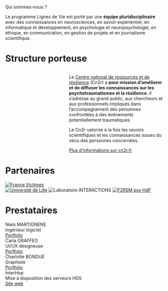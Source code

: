 <div class="banner">
    <div class="title">Qui sommes-nous ?</div>
    <div class="intro">
        <p>Le programme Lignes de Vie est porté par une <b>équipe pluridisciplinaire</b> avec des connaissances en neurosciences, en savoir expérientiel, en informatique et développement, en psychologie et neuropsychologie, en éthique, en communication, en gestion de projets et en journalisme scientifique.
    </div>
</div>

<h1>Structure porteuse</h1>

<div class="columns">
    <img src="{{ ASSET ../assets/partners/cn2r.webp }}" style="flex: 3;" alt="" />
    <div style="flex: 5;">
        <p>Le <a href="https://cn2r.fr" target="_blank">Centre national de ressources et de résilience</a> (Cn2r) a <b>pour mission d’améliorer et de diffuser les connaissances sur les psychotraumatismes et la résilience</b>. Il s’adresse au grand public, aux chercheurs et aux professionnels impliqués dans l’accompagnement des personnes confrontées à des événements potentiellement traumatiques.
        <p>Le Cn2r valorise à la fois les savoirs scientifiques et les connaissances issues du vécu des personnes concernées.
        <div class="actions">
            <a href="https://cn2r.fr" target="_blank">Plus d'informations sur cn2r.fr</a>
        </div>
    </div>
</div>

<h1>Partenaires</h1>

<div class="partners">
     <a href="https://www.france-victimes.fr/" target="_blank"><img src="{{ ASSET ../assets/partners/france_victimes.webp }}" alt="France Victimes" title="France Victimes" /></a>
</div>

<div class="partners">
     <a href="https://www.univ-lille.fr/" target="_blank"><img src="{{ ASSET ../assets/partners/universite_lille.webp }}" alt="Université de Lille" title="Université de Lille" /></a>
     <a><img src="{{ ASSET ../assets/partners/interactions1.webp }}" alt="Laboratoire INTERACTIONS" title="Laboratoire INTERACTIONS" /></a>
     <a href="https://www.f2rsmpsy.fr/" target="_blank"><img src="{{ ASSET ../assets/partners/f2rsmpsy.webp }}" alt="F2RSM psy HdF" title="F2RSM psy Hauts-de-France" /></a>
</div>

<h1>Prestataires</h1>

<div class="providers">
    <div>
        <div class="name">Niels MARTIGNENE</div>
        <div class="mission">Ingénieur logiciel</div>
        <div class="mission"><a href="https://koromix.dev/" target="_blank">Portfolio</a></div>
    </div>
    <div>
        <div class="name">Carla GRAFFEO</div>
        <div class="mission">UI/UX designeuse</div>
        <div class="mission"><a href="https://graffeo.wixsite.com/carlagraffeo" target="_blank">Portfolio</a></div>
    </div>
    <div>
        <div class="name">Charlotte BONDUE</div>
        <div class="mission">Graphiste</div>
        <div class="mission"><a href="https://charlotte-bondue.fr/portfolio/" target="_blank">Portfolio</a></div>
    </div>
    <div>
        <div class="name">InterHop</div>
        <div class="mission">Mise à disposition des serveurs HDS</div>
        <div class="mission"><a href="https://interhop.org/" target="_blank">Site web</a></div>
    </div>
</div>
